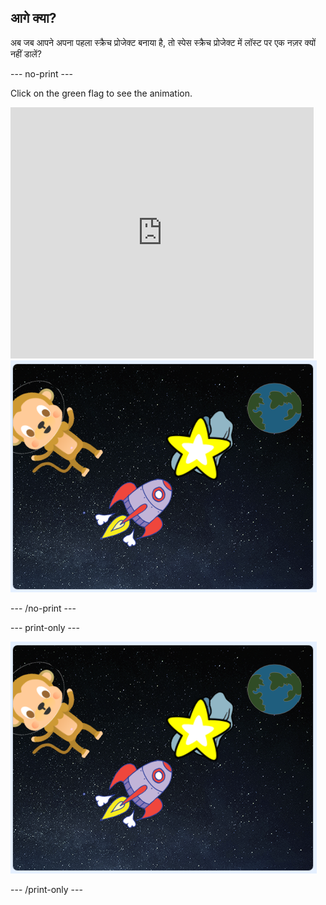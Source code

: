 ## आगे क्या?

अब जब आपने अपना पहला स्क्रैच प्रोजेक्ट बनाया है, तो स्पेस</a> स्क्रैच प्रोजेक्ट में लॉस्ट पर एक नज़र क्यों नहीं डालें?</p> 

\--- no-print \---

Click on the green flag to see the animation.

<div class="scratch-preview">
  <iframe allowtransparency="true" width="485" height="402" src="https://scratch.mit.edu/projects/embed/276873231/?autostart=false" frameborder="0" scrolling="no"></iframe>
  <img src="images/space-final.png">
</div>

\--- /no-print \---

\--- print-only \---

![Complete project](images/space-final.png)

\--- /print-only \---